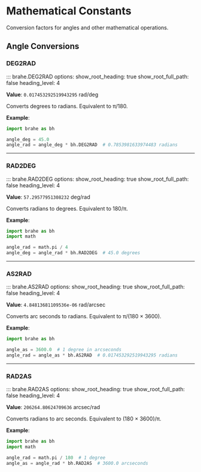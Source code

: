 # Mathematical Constants

Conversion factors for angles and other mathematical operations.

## Angle Conversions

### DEG2RAD

::: brahe.DEG2RAD
    options:
      show_root_heading: true
      show_root_full_path: false
      heading_level: 4

**Value**: `0.017453292519943295` rad/deg

Converts degrees to radians. Equivalent to π/180.

**Example**:
```python
import brahe as bh

angle_deg = 45.0
angle_rad = angle_deg * bh.DEG2RAD  # 0.7853981633974483 radians
```

---

### RAD2DEG

::: brahe.RAD2DEG
    options:
      show_root_heading: true
      show_root_full_path: false
      heading_level: 4

**Value**: `57.29577951308232` deg/rad

Converts radians to degrees. Equivalent to 180/π.

**Example**:
```python
import brahe as bh
import math

angle_rad = math.pi / 4
angle_deg = angle_rad * bh.RAD2DEG  # 45.0 degrees
```

---

### AS2RAD

::: brahe.AS2RAD
    options:
      show_root_heading: true
      show_root_full_path: false
      heading_level: 4

**Value**: `4.84813681109536e-06` rad/arcsec

Converts arc seconds to radians. Equivalent to π/(180 × 3600).

**Example**:
```python
import brahe as bh

angle_as = 3600.0  # 1 degree in arcseconds
angle_rad = angle_as * bh.AS2RAD  # 0.017453292519943295 radians
```

---

### RAD2AS

::: brahe.RAD2AS
    options:
      show_root_heading: true
      show_root_full_path: false
      heading_level: 4

**Value**: `206264.80624709636` arcsec/rad

Converts radians to arc seconds. Equivalent to (180 × 3600)/π.

**Example**:
```python
import brahe as bh
import math

angle_rad = math.pi / 180  # 1 degree
angle_as = angle_rad * bh.RAD2AS  # 3600.0 arcseconds
```
